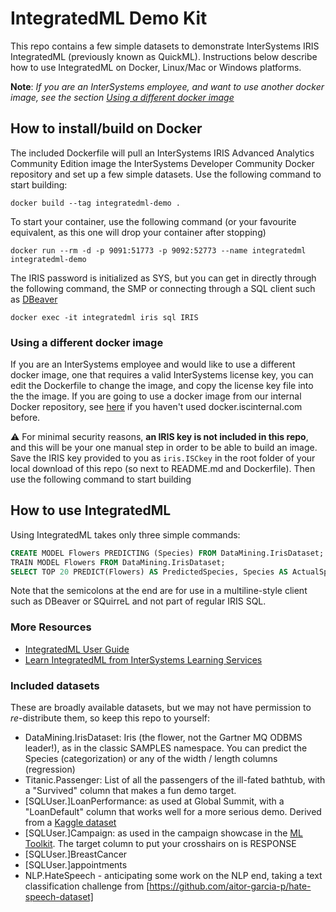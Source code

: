 # IntegratedML Demo Kit

This repo contains a few simple datasets to demonstrate InterSystems IRIS IntegratedML (previously known as QuickML). Instructions below describe how to use IntegratedML on Docker, Linux/Mac or Windows platforms.

**Note**: *If you are an InterSystems employee, and want to use another docker image, see the section [Using a different docker image](#using-a-different-docker-image)*

## How to install/build on Docker

The included Dockerfile will pull an InterSystems IRIS Advanced Analytics Community Edition image the InterSystems Developer Community Docker repository and set up a few simple datasets. Use the following command to start building:

```
docker build --tag integratedml-demo .
```

To start your container, use the following command (or your favourite equivalent, as this one will drop your container after stopping)

```
docker run --rm -d -p 9091:51773 -p 9092:52773 --name integratedml integratedml-demo
```

The IRIS password is initialized as SYS, but you can get in directly through the following command, the SMP or connecting through a SQL client such as [DBeaver](https://dbeaver.io/)

```
docker exec -it integratedml iris sql IRIS
```

### Using a different docker image

If you are an InterSystems employee and would like to use a different docker image, one that requires a valid InterSystems license key, you can edit the Dockerfile to change the image, and copy the license key file into the the image. If you are going to use a docker image from our internal Docker repository, see [here](https://usconfluence.iscinternal.com/display/RE/Quay+Docker+Repository+Access) if you haven't used docker.iscinternal.com before.

:warning: For minimal security reasons, **an IRIS key is not included in this repo**, and this will be your one manual step in order 
to be able to build an image. Save the IRIS key provided to you as ```iris.ISCkey``` in the root folder of your local download of 
this repo (so next to README.md and Dockerfile). Then use the following command to start building

## How to use IntegratedML

Using IntegratedML takes only three simple commands:

```sql
CREATE MODEL Flowers PREDICTING (Species) FROM DataMining.IrisDataset;
TRAIN MODEL Flowers FROM DataMining.IrisDataset;
SELECT TOP 20 PREDICT(Flowers) AS PredictedSpecies, Species AS ActualSpecies FROM DataMining.IrisDataset;
```

Note that the semicolons at the end are for use in a multiline-style client such as DBeaver or SQuirreL and not part of regular IRIS SQL.

### More Resources

- [IntegratedML User Guide](https://docs.intersystems.com/iris20202/csp/docbook/DocBook.UI.Page.cls?KEY=GIML)
- [Learn IntegratedML from InterSystems Learning Services](https://learning.intersystems.com/course/view.php?id=1346)

### Included datasets

These are broadly available datasets, but we may not have permission to _re_-distribute them, so keep this repo to yourself:
- DataMining.IrisDataset: Iris (the flower, not the Gartner MQ ODBMS leader!), as in the classic SAMPLES namespace. You can predict the Species (categorization) or any of the width / length columns (regression)
- Titanic.Passenger: List of all the passengers of the ill-fated bathtub, with a "Survived" column that makes a fun demo target.
- \[SQLUser.\]LoanPerformance: as used at Global Summit, with a "LoanDefault" column that works well for a more serious demo. Derived from a [Kaggle dataset](https://www.kaggle.com/avikpaul4u/vehicle-loan-default-prediction)
- \[SQLUser.\]Campaign: as used in the campaign showcase in the [ML Toolkit](https://github.com/intersystems/MLToolkit). The target column to put your crosshairs on is RESPONSE
- \[SQLUser.\]BreastCancer
- \[SQLUser.\]appointments
- NLP.HateSpeech - anticipating some work on the NLP end, taking a text classification challenge from [https://github.com/aitor-garcia-p/hate-speech-dataset]
